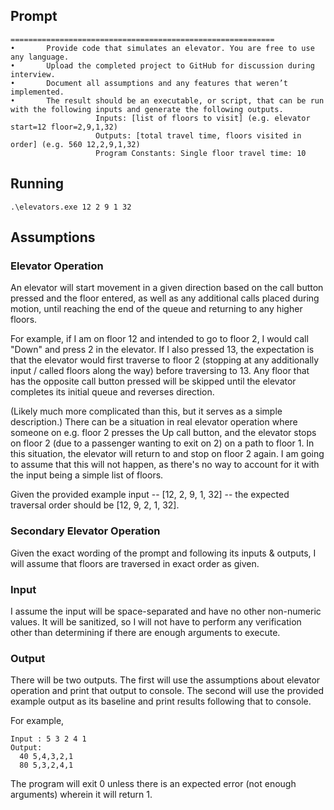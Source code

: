 ## Prompt

```
===========================================================
•       Provide code that simulates an elevator. You are free to use any language.
•       Upload the completed project to GitHub for discussion during interview.
•       Document all assumptions and any features that weren’t implemented.
•       The result should be an executable, or script, that can be run with the following inputs and generate the following outputs.
                   Inputs: [list of floors to visit] (e.g. elevator start=12 floor=2,9,1,32)
                   Outputs: [total travel time, floors visited in order] (e.g. 560 12,2,9,1,32)
                   Program Constants: Single floor travel time: 10
```

## Running
```
.\elevators.exe 12 2 9 1 32
```

## Assumptions

### Elevator Operation
An elevator will start movement in a given direction based on the call button pressed and the floor entered, as well as any additional calls placed during motion, until reaching the end of the queue and returning to any higher floors.

For example, if I am on floor 12 and intended to go to floor 2, I would call "Down" and press 2 in the elevator. If I also pressed 13, the expectation is that the elevator would first traverse to floor 2 (stopping at any additionally input / called floors along the way) before traversing to 13. Any floor that has the opposite call button pressed will be skipped until the elevator completes its initial queue and reverses direction.

(Likely much more complicated than this, but it serves as a simple description.) There can be a situation in real elevator operation where someone on e.g. floor 2 presses the Up call button, and the elevator stops on floor 2 (due to a passenger wanting to exit on 2) on a path to floor 1. In this situation, the elevator will return to and stop on floor 2 again. I am going to assume that this will not happen, as there's no way to account for it with the input being a simple list of floors.

Given the provided example input -- [12, 2, 9, 1, 32] -- the expected traversal order should be [12, 9, 2, 1, 32].

### Secondary Elevator Operation
Given the exact wording of the prompt and following its inputs & outputs, I will assume that floors are traversed in exact order as given.

### Input
I assume the input will be space-separated and have no other non-numeric values. It will be sanitized, so I will not have to perform any verification other than determining if there are enough arguments to execute.

### Output
There will be two outputs. The first will use the assumptions about elevator operation and print that output to console. The second will use the provided example output as its baseline and print results following that to console.

For example,
```
Input : 5 3 2 4 1
Output:
  40 5,4,3,2,1
  80 5,3,2,4,1
```

The program will exit 0 unless there is an expected error (not enough arguments) wherein it will return 1.